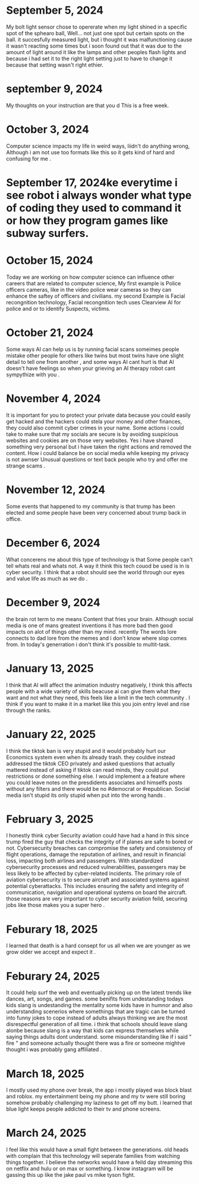 # September 5, 2024
My bolt light sensor chose to opererate when my light shined in a specific spot of the sphearo ball, Well... not just one spot but certain spots on the ball. it succesfully measured light, but i thought it was malfunctioning cause it wasn't reacting some times but i soon found out that it was due to the amount of light around it like the lamps and other peoples flash lights and because i had set it to the right light setting just to have to change it because that setting wasn't right ethier.
# september 9, 2024
  My thoughts on your instruction are that you d
This is a free week.
# October 3, 2024
Computer science impacts my life in weird ways, liidn't do anything wrong, Although i am not use too formats like this so it gets kind of hard and confusing for me .
# September 17, 2024ke everytime i see  robot i always wonder what type of coding they used to command it or how they program games like subway surfers.
# October 15, 2024
Today we are working on how computer science can influence other careers that are related to computer science, My first example is Police officers cameras, like in the video police wear cameras so they can enhance the saftey of officers and civilians. my second Example is Facial recongnition technology, Facial recongnition tech uses Clearview AI for police and or to identify Suspects, victims.
# October 21, 2024 
Some ways AI can help us is by running facial scans someimes people mistake other people for others like twins but most twins have one slight detail to tell one from another , and some ways AI cant hurt is that AI doesn't have feelings so when your grieving an AI therapy robot cant sympythize with you .
# November 4, 2024
It is important for you to protect your private data because you could easily get hacked and the hackers could stela your money and other finances, they could also commit cyber crimes in your name. Some actions i could take to make sure that my socials are secure is by avoiding suspicious websites and cookies are on those very websites. Yes i have shared something very personal but i have taken the right actions and removed the content. How i could balance be on social media while keeping my privacy is not awnser Unusual questions or text back people who try and offer me strange scams .
# November 12, 2024 
Some events that happened to my community is that trump has been elected and some people have been very concerned about trump back in office.
# December 6, 2024
What concerens me about this type of technology is that Some people can't tell whats real and whats not. A way it think this tech couod be used is in is cyber security. I think that a robot should see the world through our eyes and value life as much as we do .
# December 9, 2024
the brain rot term to me means Content that fries your brain. Although social media is one of mans greatest inventions it has more bad then good impacts on alot of things other than my mind. recently The words lore connects to dad lore from the memes and i don't know where slop comes from.
In today's generration i don't think it's possible to multit-task.
# January 13, 2025 
I think that AI will affect the animation industry negatively, I think this affects people with a wide variety of skills beacuse ai can give them what they want and not what they need, this feels like a limit in the tech community . I think if you want to make it in a market like this you join entry level and rise through the ranks. 

# January 22, 2025 
I think the tiktok ban is very stupid and it would probably hurt our Economics system even when its already trash. they couldve instead addressed the tiktok CEO privately and asked questions that actually mattered instead of asking if tiktok can read minds, they could put restrictions or done something else. I would implement a a feature where you could leave notes on the presdidents associates and himselfs posts without any filters and there would be no #democrat or #republican. Social media isn't stupid its only stupid when put into the wrong hands . 

# February 3, 2025 
I honestly think cyber Security aviation could have had a hand in this since trump fired the guy that checks the integrity of if planes are safe to bored or not. Cybersecurity breaches can compromise the safety and consistency of flight operations, damage the reputation of airlines, and result in financial loss, impacting both airlines and passengers. With standardized cybersecurity processes and reduced vulnerabilities, passengers may be less likely to be affected by cyber-related incidents. The primary role of aviation cybersecurity is to secure aircraft and associated systems against potential cyberattacks. This includes ensuring the safety and integrity of communication, navigation and operational systems on board the aircraft. those reasons are very important to cyber security aviation feild, securing jobs like those makes you a super hero . 

# Feburary 18, 2025 
I learned that death is a hard consept for us all when we are younger as we grow older we accept and expect it . 

# Feburary 24, 2025 
It could help surf the web and eventually picking up on the latest trends like dances, art, songs, and games. some benifits from undestanding todays kids slang is undestanding the mentality some kids have in humnor and also understanding scenerios where somethings that are tragic can be turned into funny jokes to cope instead of adults always thinking we are the most disrespectful generation of all time. i think that schools should leave slang alonbe because slang is a way that kids can express themselves while saying things adults dont understand. some misunderstanding like if i said " fire " and someone actually thought there was a fire or someone mightve thought i was probably gang affiliated . 

# March 18, 2025
I mostly used my phone over break, the app i mostly played was block blast and roblox. my entertainment being my phone and my tv were still boring somehow probably challenging my laziness to get off my butt. i learned that blue light keeps people addicted to their tv and phone screens. 

# March 24, 2025
I feel like this would have a small fight between the generations. old heads with complain that this technology will seperate families from watching things together. I believe the networks would have a feild day streaming this on netflix and hulu or on max or something. I know instagram will be gassing this up like the jake paul vs mike tyson fight. 
